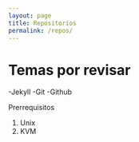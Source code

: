 ```yaml
---
layout: page
title: Repositorios
permalink: /repos/
---
```


# Temas por revisar

-Jekyll
-Git
-Github

Prerrequisitos 
1. Unix
2. KVM
